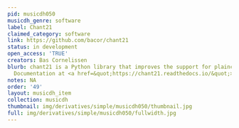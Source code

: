 ```yaml
---
pid: musicdh050
musicdh_genre: software
label: Chant21
claimed_category: software
link: https://github.com/bacor/chant21
status: in development
open_access: 'TRUE'
creators: Bas Cornelissen
blurb: chant21 is a Python library that improves the support for plainchant in music21.
  Documentation at <a href=&quot;https://chant21.readthedocs.io/&quot;>chant21.readthedocs.io</a>.
notes: NA
order: '49'
layout: musicdh_item
collection: musicdh
thumbnail: img/derivatives/simple/musicdh050/thumbnail.jpg
full: img/derivatives/simple/musicdh050/fullwidth.jpg
---
```

